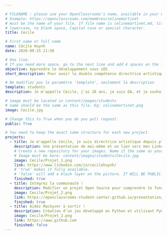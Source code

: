 ```yaml
---

# FILENAME : please use your OpenClassrooms's name, available in your url.
# Example: https://openclassrooms.com/membres/celinemartinet
# must be the name of your file. If file name is celinemartinet.md, title is celinemartinet.
# lowercase, no blank space, Capital case or special character.
title: Cecile

# First name or full name
name: Cécile Huynh
date: 2020-09-25 21:50

# One line.
# If you need more space, go to the next line and add 4 spaces on the left, as in 'description'.
objective: Apprendre le développement sous iOS
short_description: Pour avoir la double compétence directrice artistique / développeuse iOS

# Ne modifiez pas le paramètre 'template', seulement la description
template: students
description: Je m'appelle Cécile, j'ai 26 ans, je suis DA, et je souhaiterais apprendre le swift.

# image must be located in content/images/students
# name should be the same as this file. Eg: celinemartinet.png
image: Cecile.jpg

# Change this to True when you do you pull request.
public: True

# You need to keep the exact same structure for each new project.
projects:
  - title: Je m'appelle Cécile, je suis directrice artistique depuis plus de 4 ans et je souhaiterais apprendre le swift pour avoir la double compétence DA/Dev iOS
    description: Une présentation de moi-même et un lien vers mon Linkedin.
    # Create a new repository for your images. Name it the same as your nickname and profile picture.
    # Image must be here: content/images/students/Cecile.jpg
    image: Cecile/Projet_1.png
    link: https://www.linkedin.com/in/cecilehuynh/
    # 'true' makes it fully available.
    # 'false' will add a black layer on the picture. IT WILL BE PUBLIC!
    finished: true
  - title: Intégrez la communauté !
    description: Modifier un projet Open Source pour comprendre le fonctionnement de Git
    image: Cecile/Projet_2.png
    link: https://openclassrooms-student-center.github.io/presentation/students/ratus.html
    finished: true
  - title: Aidez MacGyver à sortir !
    description: Création d’un jeu développé en Python et utilisant PyGame.
    image: Cecile/Projet_2.png
    link: https://www.github.com
    finished: false
---
```

